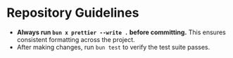 # Repository Guidelines

- **Always run `bun x prettier --write .` before committing.** This ensures consistent formatting across the project.
- After making changes, run `bun test` to verify the test suite passes.
